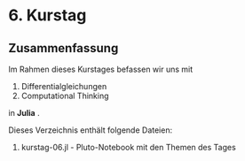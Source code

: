 # 6. Kurstag 

## Zusammenfassung

Im Rahmen dieses Kurstages befassen wir uns mit

1. Differentialgleichungen
2. Computational Thinking

   
in __Julia__ .

Dieses Verzeichnis enthält folgende Dateien:


1. kurstag-06.jl - Pluto-Notebook mit den Themen des Tages